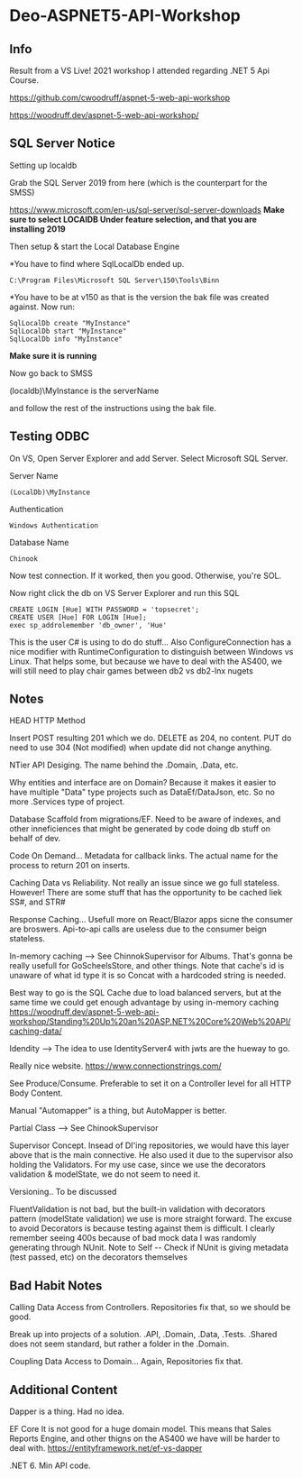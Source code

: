 # Deo-ASPNET5-API-Workshop

## Info
Result from a VS Live! 2021 workshop I attended regarding .NET 5 Api Course.

https://github.com/cwoodruff/aspnet-5-web-api-workshop

https://woodruff.dev/aspnet-5-web-api-workshop/

## SQL Server Notice

Setting up localdb

Grab the SQL Server 2019 from here (which is the counterpart for the SMSS)

https://www.microsoft.com/en-us/sql-server/sql-server-downloads
**Make sure to select LOCAlDB Under feature selection, and that you are installing 2019**

Then setup & start the Local Database Engine

*You have to find where SqlLocalDb ended up.

    C:\Program Files\Microsoft SQL Server\150\Tools\Binn

*You have to be at v150 as that is the version the bak file was created against. Now run:

    SqlLocalDb create "MyInstance"
    SqlLocalDb start "MyInstance"
    SqlLocalDb info "MyInstance"

**Make sure it is running**

Now go back to SMSS

(localdb)\MyInstance is the serverName

and follow the rest of the instructions using the bak file.

## Testing ODBC
On VS, Open Server Explorer and add Server. Select Microsoft SQL Server.

Server Name

    (LocalDb)\MyInstance

    
Authentication

    Windows Authentication

Database Name

    Chinook

Now test connection. If it worked, then you good. Otherwise, you're SOL.

Now right click the db on VS Server Explorer and run this SQL

    CREATE LOGIN [Hue] WITH PASSWORD = 'topsecret';
    CREATE USER [Hue] FOR LOGIN [Hue];
    exec sp_addrolemember 'db_owner', 'Hue'


This is the user C# is using to do do stuff... Also ConfigureConnection has a nice modifier with RuntimeConfiguration to distinguish between Windows vs Linux. That helps some, but because we have to deal with the AS400, we will still need to play chair games between db2 vs db2-lnx nugets

## Notes

HEAD HTTP Method

Insert POST resulting 201 which we do.
DELETE as 204, no content.
PUT do need to use 304 (Not modified) when update did not change anything.

NTier API Desiging. The name behind the .Domain, .Data, etc.

Why entities and interface are on Domain? Because it makes it easier to have multiple "Data" type projects such as DataEf/DataJson, etc. So no more .Services type of project.

Database Scaffold from migrations/EF. Need to be aware of indexes, and other inneficiences that might be generated by code doing db stuff on behalf of dev.

Code On Demand... Metadata for callback links. The actual name for the process to return 201 on inserts.

Caching Data vs Reliability. Not really an issue since we go full stateless. However! There are some stuff that has the opportunity to be cached liek SS#, and STR#

Response Caching... Usefull more on React/Blazor apps sicne the consumer are broswers. Api-to-api calls are useless due to the consumer beign stateless. 

In-memory caching --> See ChinnokSupervisor for Albums. That's gonna be really usefull for GoScheelsStore, and other things. Note that cache's id is unaware of what id type it is so Concat with a hardcoded string is needed.

Best way to go is the SQL Cache due to load balanced servers, but at the same time we could get enough advantage by using in-memory caching
https://woodruff.dev/aspnet-5-web-api-workshop/Standing%20Up%20an%20ASP.NET%20Core%20Web%20API/caching-data/


Idendity --> The idea to use IdentityServer4 with jwts are the hueway to go.

Really nice website.
https://www.connectionstrings.com/

See Produce/Consume. Preferable to set it on a Controller level for all HTTP Body Content.

Manual "Automapper" is a thing, but AutoMapper is better.

Partial Class --> See ChinookSupervisor

Supervisor Concept. Insead of DI'ing repositories, we would have this layer above that is the main connective. He also used it due to the supervisor also holding the Validators. For my use case, since we use the decorators validation & modelState, we do not seem to need it.

Versioning.. To be discussed

FluentValidation is not bad, but the built-in validation with decorators pattern (modelState validation) we use is more straight forward. The excuse to avoid Decorators is because testing against them is difficult. I clearly remember seeing 400s because of bad mock data I was randomly generating through NUnit.
 Note to Self -- Check if NUnit is giving metadata (test passed, etc) on the decorators themselves

## Bad Habit Notes

Calling Data Access from Controllers. Repositories fix that, so we should be good.

Break up into projects of a solution. .API, .Domain, .Data, .Tests. .Shared does not seem standard, but rather a folder in the .Domain.

Coupling Data Access to Domain... Again, Repositories fix that.


## Additional Content

Dapper is a thing. Had no idea.

EF Core It is not good for a huge domain model. This means that Sales Reports Engine, and other thigns on the AS400 we have will be harder to deal with.
https://entityframework.net/ef-vs-dapper


.NET 6. Min API code.